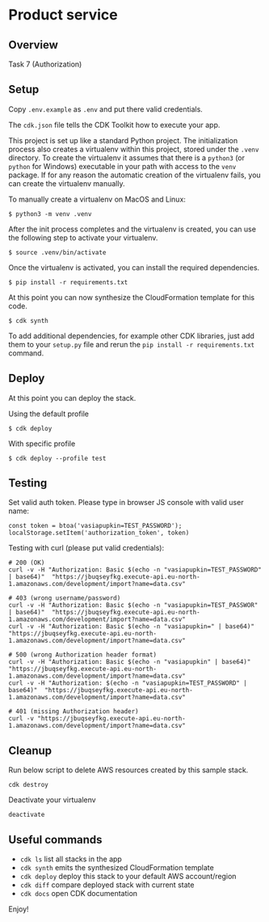 
# Product service


## Overview

Task 7  (Authorization)

## Setup

Copy `.env.example` as `.env` and put there valid credentials.

The `cdk.json` file tells the CDK Toolkit how to execute your app.

This project is set up like a standard Python project.  The initialization
process also creates a virtualenv within this project, stored under the `.venv`
directory.  To create the virtualenv it assumes that there is a `python3`
(or `python` for Windows) executable in your path with access to the `venv`
package. If for any reason the automatic creation of the virtualenv fails,
you can create the virtualenv manually.

To manually create a virtualenv on MacOS and Linux:

```
$ python3 -m venv .venv
```

After the init process completes and the virtualenv is created, you can use the following
step to activate your virtualenv.

```
$ source .venv/bin/activate
```

Once the virtualenv is activated, you can install the required dependencies.

```
$ pip install -r requirements.txt
```

At this point you can now synthesize the CloudFormation template for this code.

```
$ cdk synth
```

To add additional dependencies, for example other CDK libraries, just add
them to your `setup.py` file and rerun the `pip install -r requirements.txt`
command.


## Deploy
At this point you can deploy the stack. 

Using the default profile

```
$ cdk deploy
```

With specific profile

```
$ cdk deploy --profile test
```

## Testing

Set valid auth token. Please type in browser JS console with valid user name:
```
const token = btoa('vasiapupkin=TEST_PASSWORD'); localStorage.setItem('authorization_token', token)
```

Testing with curl (please put valid credentials):
```
# 200 (OK)
curl -v -H "Authorization: Basic $(echo -n "vasiapupkin=TEST_PASSWORD" | base64)"  "https://jbuqseyfkg.execute-api.eu-north-1.amazonaws.com/development/import?name=data.csv"

# 403 (wrong username/password)
curl -v -H "Authorization: Basic $(echo -n "vasiapupkin=TEST_PASSWOR" | base64)"  "https://jbuqseyfkg.execute-api.eu-north-1.amazonaws.com/development/import?name=data.csv"
curl -v -H "Authorization: Basic $(echo -n "vasiapupkin=" | base64)"  "https://jbuqseyfkg.execute-api.eu-north-1.amazonaws.com/development/import?name=data.csv"

# 500 (wrong Authorization header format)
curl -v -H "Authorization: Basic $(echo -n "vasiapupkin" | base64)"  "https://jbuqseyfkg.execute-api.eu-north-1.amazonaws.com/development/import?name=data.csv"
curl -v -H "Authorization: $(echo -n "vasiapupkin=TEST_PASSWORD" | base64)"  "https://jbuqseyfkg.execute-api.eu-north-1.amazonaws.com/development/import?name=data.csv"

# 401 (missing Authorization header)
curl -v "https://jbuqseyfkg.execute-api.eu-north-1.amazonaws.com/development/import?name=data.csv"
```

## Cleanup 
Run below script to delete AWS resources created by this sample stack.
```
cdk destroy
```
Deactivate your virtualenv
```
deactivate
```

## Useful commands

 * `cdk ls`          list all stacks in the app
 * `cdk synth`       emits the synthesized CloudFormation template
 * `cdk deploy`      deploy this stack to your default AWS account/region
 * `cdk diff`        compare deployed stack with current state
 * `cdk docs`        open CDK documentation

Enjoy!
